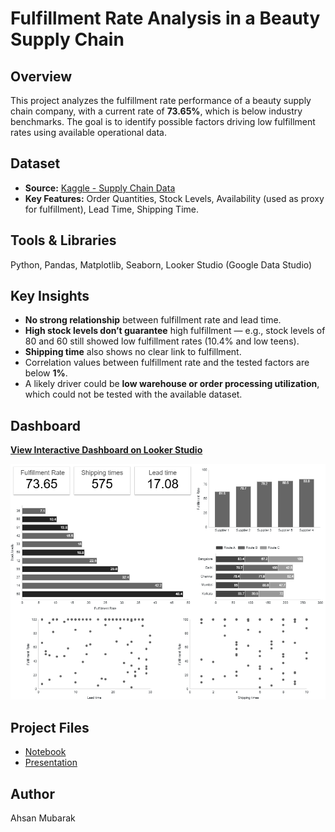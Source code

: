 # Fulfillment Rate Analysis in a Beauty Supply Chain

## Overview
This project analyzes the fulfillment rate performance of a beauty supply chain company, with a current rate of **73.65%**, which is below industry benchmarks. The goal is to identify possible factors driving low fulfillment rates using available operational data.

## Dataset
- **Source:** [Kaggle - Supply Chain Data](https://www.kaggle.com/datasets/harshsingh2209/supply-chain-analysis)
- **Key Features:** Order Quantities, Stock Levels, Availability (used as proxy for fulfillment), Lead Time, Shipping Time.

## Tools & Libraries
Python, Pandas, Matplotlib, Seaborn, Looker Studio (Google Data Studio)

## Key Insights
- **No strong relationship** between fulfillment rate and lead time.
- **High stock levels don’t guarantee** high fulfillment — e.g., stock levels of 80 and 60 still showed low fulfillment rates (10.4% and low teens).
- **Shipping time** also shows no clear link to fulfillment.
- Correlation values between fulfillment rate and the tested factors are below **1%**.
- A likely driver could be **low warehouse or order processing utilization**, which could not be tested with the available dataset.

## Dashboard
[**View Interactive Dashboard on Looker Studio**](https://lookerstudio.google.com/reporting/d66c89c4-75d7-49a8-b05b-cd51bcda3ba7)

![Dashboard Preview](dashboard_preview.png)

## Project Files
- [Notebook](fulfillment-rate-analysis-in-a-beauty-supply-chain.ipynb)
- [Presentation](Fulfillment%20Rate%20Analysis%20in%20a%20Beauty%20Supply%20Chain.pptx)

## Author
Ahsan Mubarak

